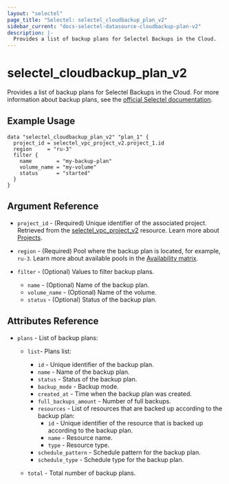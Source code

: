 ```yaml
---
layout: "selectel"
page_title: "Selectel: selectel_cloudbackup_plan_v2"
sidebar_current: "docs-selectel-datasource-cloudbackup-plan-v2"
description: |-
  Provides a list of backup plans for Selectel Backups in the Cloud.
---
```


# selectel\_cloudbackup\_plan\_v2

Provides a list of backup plans for Selectel Backups in the Cloud. For more information about backup plans, see the [official Selectel documentation](https://docs.selectel.ru/en/cloud-servers/backups/about-backups/).

## Example Usage

```hcl
data "selectel_cloudbackup_plan_v2" "plan_1" {
  project_id = selectel_vpc_project_v2.project_1.id
  region     = "ru-3"
  filter {
    name        = "my-backup-plan"
    volume_name = "my-volume"
    status      = "started"
  }
}
```

## Argument Reference

* `project_id` - (Required) Unique identifier of the associated project. Retrieved from the [selectel_vpc_project_v2](https://registry.terraform.io/providers/selectel/selectel/latest/docs/resources/vpc_project_v2) resource. Learn more about [Projects](https://docs.selectel.ru/en/control-panel-actions/projects/about-projects/).

* `region` - (Required) Pool where the backup plan is located, for example, `ru-3`. Learn more about available pools in the [Availability matrix](https://docs.selectel.ru/en/control-panel-actions/availability-matrix/).

* `filter` - (Optional) Values to filter backup plans.

  * `name` - (Optional) Name of the backup plan.
  * `volume_name` - (Optional) Name of the volume.
  * `status` - (Optional) Status of the backup plan.

## Attributes Reference

* `plans` - List of backup plans:

  * `list`- Plans list:

    * `id` - Unique identifier of the backup plan.
    * `name` - Name of the backup plan.
    * `status` - Status of the backup plan.
    * `backup_mode` - Backup mode.
    * `created_at` - Time when the backup plan was created.
    * `full_backups_amount` - Number of full backups.
    * `resources` - List of resources that are backed up according to the backup plan:
      * `id` - Unique identifier of the resource that is backed up according to the backup plan.
      * `name` - Resource name.
      * `type` - Resource type.
    * `schedule_pattern` - Schedule pattern for the backup plan.
    * `schedule_type` - Schedule type for the backup plan.
  
  * `total` - Total number of backup plans.



